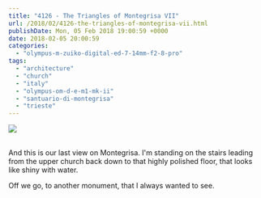 ```yaml
---
title: "4126 - The Triangles of Montegrisa VII"
url: /2018/02/4126-the-triangles-of-montegrisa-vii.html
publishDate: Mon, 05 Feb 2018 19:00:59 +0000
date: 2018-02-05 20:00:59
categories: 
  - "olympus-m-zuiko-digital-ed-7-14mm-f2-8-pro"
tags: 
  - "architecture"
  - "church"
  - "italy"
  - "olympus-om-d-e-m1-mk-ii"
  - "santuario-di-montegrisa"
  - "trieste"
---
```

<div class="container">
<div class="center"><a target="_blank" href="https://d25zfm9zpd7gm5.cloudfront.net/1200x1200/2017/20170527_130049-Edit_lr.jpg"><img class="webfeedsFeaturedVisual" src="https://d25zfm9zpd7gm5.cloudfront.net/0600x0600/2017/20170527_130049-Edit_lr.jpg" /></a></div>
</div>
<br />

And this is our last view on Montegrisa. I'm standing on the stairs leading from the upper church back down to that highly polished floor, that looks like shiny with water. 

Off we go, to another monument, that I always wanted to see.

